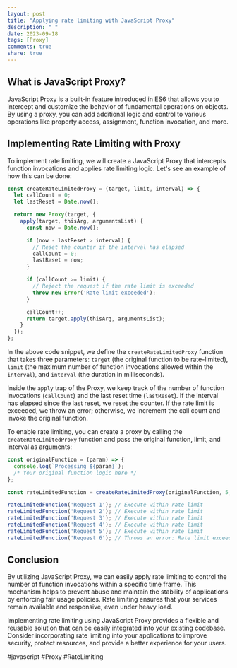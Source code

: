 ```yaml
---
layout: post
title: "Applying rate limiting with JavaScript Proxy"
description: " "
date: 2023-09-18
tags: [Proxy]
comments: true
share: true
---
```


## What is JavaScript Proxy?

JavaScript Proxy is a built-in feature introduced in ES6 that allows you to intercept and customize the behavior of fundamental operations on objects. By using a proxy, you can add additional logic and control to various operations like property access, assignment, function invocation, and more.

## Implementing Rate Limiting with Proxy

To implement rate limiting, we will create a JavaScript Proxy that intercepts function invocations and applies rate limiting logic. Let's see an example of how this can be done:

```javascript
const createRateLimitedProxy = (target, limit, interval) => {
  let callCount = 0;
  let lastReset = Date.now();

  return new Proxy(target, {
    apply(target, thisArg, argumentsList) {
      const now = Date.now();

      if (now - lastReset > interval) {
        // Reset the counter if the interval has elapsed
        callCount = 0;
        lastReset = now;
      }

      if (callCount >= limit) {
        // Reject the request if the rate limit is exceeded
        throw new Error('Rate limit exceeded');
      }

      callCount++;
      return target.apply(thisArg, argumentsList);
    }
  });
};
```

In the above code snippet, we define the `createRateLimitedProxy` function that takes three parameters: `target` (the original function to be rate-limited), `limit` (the maximum number of function invocations allowed within the `interval`), and `interval` (the duration in milliseconds).

Inside the `apply` trap of the Proxy, we keep track of the number of function invocations (`callCount`) and the last reset time (`lastReset`). If the interval has elapsed since the last reset, we reset the counter. If the rate limit is exceeded, we throw an error; otherwise, we increment the call count and invoke the original function.

To enable rate limiting, you can create a proxy by calling the `createRateLimitedProxy` function and pass the original function, limit, and interval as arguments:

```javascript
const originalFunction = (param) => {
  console.log(`Processing ${param}`);
  /* Your original function logic here */
};

const rateLimitedFunction = createRateLimitedProxy(originalFunction, 5, 1000);

rateLimitedFunction('Request 1'); // Execute within rate limit
rateLimitedFunction('Request 2'); // Execute within rate limit
rateLimitedFunction('Request 3'); // Execute within rate limit
rateLimitedFunction('Request 4'); // Execute within rate limit
rateLimitedFunction('Request 5'); // Execute within rate limit
rateLimitedFunction('Request 6'); // Throws an error: Rate limit exceeded
```

## Conclusion

By utilizing JavaScript Proxy, we can easily apply rate limiting to control the number of function invocations within a specific time frame. This mechanism helps to prevent abuse and maintain the stability of applications by enforcing fair usage policies. Rate limiting ensures that your services remain available and responsive, even under heavy load.

Implementing rate limiting using JavaScript Proxy provides a flexible and reusable solution that can be easily integrated into your existing codebase. Consider incorporating rate limiting into your applications to improve security, protect resources, and provide a better experience for your users.

#javascript #Proxy #RateLimiting